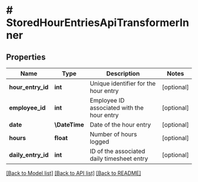 # # StoredHourEntriesApiTransformerInner

## Properties

Name | Type | Description | Notes
------------ | ------------- | ------------- | -------------
**hour_entry_id** | **int** | Unique identifier for the hour entry | [optional]
**employee_id** | **int** | Employee ID associated with the hour entry | [optional]
**date** | **\DateTime** | Date of the hour entry | [optional]
**hours** | **float** | Number of hours logged | [optional]
**daily_entry_id** | **int** | ID of the associated daily timesheet entry | [optional]

[[Back to Model list]](../../README.md#models) [[Back to API list]](../../README.md#endpoints) [[Back to README]](../../README.md)

